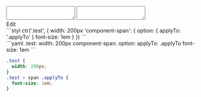 <div data-size="210" class="code-cont" data-example="applyTo">
    <div class="code">
        <div class="code-wrap">
            <textarea id="stylus"></textarea>
            <textarea id="css"></textarea>
            <div class="edit-code">
                <span>Edit</span>
            </div>
        </div>
    </div>
</div>

<div data-size="210" data-examples="stylus"></div>
```styl
ctr('.test', {
  width: 200px
  'component-span': {
    option: {
      applyTo: '.applyTo'
    }
    font-size: 1em
  }
})
```

<div data-size="210" data-examples="yaml"></div>
```yaml
.test:
  width: 200px
  component-span:
    option:
      applyTo: .applyTo
    font-size: 1em
```

```css
.test {
  width: 200px;
}
.test > span .applyTo {
  font-size: 1em;
}
```
<div class="cf"></div>
